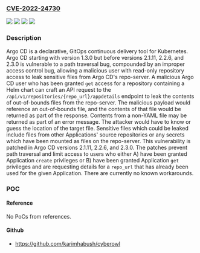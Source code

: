 ### [CVE-2022-24730](https://cve.mitre.org/cgi-bin/cvename.cgi?name=CVE-2022-24730)
![](https://img.shields.io/static/v1?label=Product&message=argo-cd&color=blue)
![](https://img.shields.io/static/v1?label=Version&message=n%2Fa&color=blue)
![](https://img.shields.io/static/v1?label=Vulnerability&message=CWE-22%3A%20Improper%20Limitation%20of%20a%20Pathname%20to%20a%20Restricted%20Directory%20('Path%20Traversal')&color=brighgreen)
![](https://img.shields.io/static/v1?label=Vulnerability&message=CWE-284%3A%20Improper%20Access%20Control&color=brighgreen)

### Description

Argo CD is a declarative, GitOps continuous delivery tool for Kubernetes. Argo CD starting with version 1.3.0 but before versions 2.1.11, 2.2.6, and 2.3.0 is vulnerable to a path traversal bug, compounded by an improper access control bug, allowing a malicious user with read-only repository access to leak sensitive files from Argo CD's repo-server. A malicious Argo CD user who has been granted `get` access for a repository containing a Helm chart can craft an API request to the `/api/v1/repositories/{repo_url}/appdetails` endpoint to leak the contents of out-of-bounds files from the repo-server. The malicious payload would reference an out-of-bounds file, and the contents of that file would be returned as part of the response. Contents from a non-YAML file may be returned as part of an error message. The attacker would have to know or guess the location of the target file. Sensitive files which could be leaked include files from other Applications' source repositories or any secrets which have been mounted as files on the repo-server. This vulnerability is patched in Argo CD versions 2.1.11, 2.2.6, and 2.3.0. The patches prevent path traversal and limit access to users who either A) have been granted Application `create` privileges or B) have been granted Application `get` privileges and are requesting details for a `repo_url` that has already been used for the given Application. There are currently no known workarounds.

### POC

#### Reference
No PoCs from references.

#### Github
- https://github.com/karimhabush/cyberowl

